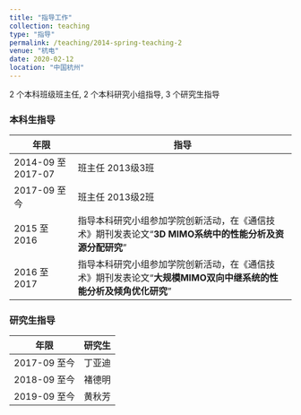 ```yaml
---
title: "指导工作"
collection: teaching
type: "指导"
permalink: /teaching/2014-spring-teaching-2
venue: "杭电"
date: 2020-02-12
location: "中国杭州"
---
```

2 个本科班级班主任, 2 个本科研究小组指导,   3 个研究生指导


### 本科生指导

| 年限                 | 指导                      |
| ---------------------- | ---------------------|
| 2014-09 至 2017-07      | 班主任   2013级3班 |
| 2017-09 至今    | 班主任   2013级2班 |
| 2015 至2016            | 指导本科研究小组参加学院创新活动，在《通信技术》期刊发表论文“**3D MIMO系统中的性能分析及资源分配研究**” |
| 2016 至2017            | 指导本科研究小组参加学院创新活动，在《通信技术》期刊发表论文“**大规模MIMO双向中继系统的性能分析及倾角优化研究**” |

### 研究生指导

| 年限       | 研究生             |
| ----------| -----------------------|
| 2017-09 至今     |  丁亚迪 |
| 2018-09 至今     |  褚德明 |
| 2019-09 至今     |  黄秋芳 |